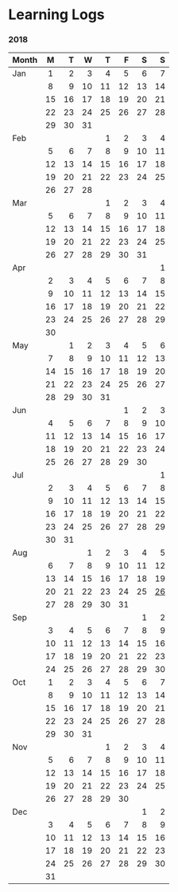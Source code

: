 # Learning Logs

### 2018

| Month  | M   | T   | W   | T   | F   | S   | S   |
| ------ |:---:| ---:| ---:| ---:| ---:| ---:| ---:|
| Jan    | 1   | 2   | 3   | 4   | 5   | 6   | 7   |
|        | 8   | 9   | 10  | 11  | 12  | 13  | 14  |
|        | 15  | 16  | 17  | 18  | 19  | 20  | 21  |
|        | 22  | 23  | 24  | 25  | 26  | 27  | 28  |
|        | 29  | 30  | 31  |     |     |     |     |
| Feb    |     |     |     | 1   | 2   | 3   | 4   |
|        | 5   | 6   | 7   | 8   | 9   | 10  | 11  |
|        | 12  | 13  | 14  | 15  | 16  | 17  | 18  |
|        | 19  | 20  | 21  | 22  | 23  | 24  | 25  |
|        | 26  | 27  | 28  |     |     |     |     |
| Mar    |     |     |     | 1   | 2   | 3   | 4   |
|        | 5   | 6   | 7   | 8   | 9   | 10  | 11  |
|        | 12  | 13  | 14  | 15  | 16  | 17  | 18  |
|        | 19  | 20  | 21  | 22  | 23  | 24  | 25  |
|        | 26  | 27  | 28  | 29  | 30  | 31  |     |
| Apr    |     |     |     |     |     |     | 1   |
|        | 2   | 3   | 4   | 5   | 6   | 7   | 8   |
|        | 9   | 10  | 11  | 12  | 13  | 14  | 15  |
|        | 16  | 17  | 18  | 19  | 20  | 21  | 22  |
|        | 23  | 24  | 25  | 26  | 27  | 28  | 29  |
|        | 30  |     |     |     |     |     |     |
| May    |     | 1   | 2   | 3   | 4   | 5   | 6   |
|        | 7   | 8   | 9   | 10  | 11  | 12  | 13  |
|        | 14  | 15  | 16  | 17  | 18  | 19  | 20  |
|        | 21  | 22  | 23  | 24  | 25  | 26  | 27  |
|        | 28  | 29  | 30  | 31  |     |     |     |
| Jun    |     |     |     |     | 1   | 2   | 3   |
|        | 4   | 5   | 6   | 7   | 8   | 9   | 10  |
|        | 11  | 12  | 13  | 14  | 15  | 16  | 17  |
|        | 18  | 19  | 20  | 21  | 22  | 23  | 24  |
|        | 25  | 26  | 27  | 28  | 29  | 30  |     |
| Jul    |     |     |     |     |     |     | 1   |
|        | 2   | 3   | 4   | 5   | 6   | 7   | 8   |
|        | 9   | 10  | 11  | 12  | 13  | 14  | 15  |
|        | 16  | 17  | 18  | 19  | 20  | 21  | 22  |
|        | 23  | 24  | 25  | 26  | 27  | 28  | 29  |
|        | 30  | 31  |     |     |     |     |     |
| Aug    |     |     | 1   | 2   | 3   | 4   | 5   |
|        | 6   | 7   | 8   | 9   | 10  | 11  | 12  |
|        | 13  | 14  | 15  | 16  | 17  | 18  | 19  |
|        | 20  | 21  | 22  | 23  | 24  | 25  | [26](logs/2018/08/26.md)  |
|        | 27  | 28  | 29  | 30  | 31  |     |     |
| Sep    |     |     |     |     |     | 1   | 2   |
|        | 3   | 4   | 5   | 6   | 7   | 8   | 9   |
|        | 10  | 11  | 12  | 13  | 14  | 15  | 16  |
|        | 17  | 18  | 19  | 20  | 21  | 22  | 23  |
|        | 24  | 25  | 26  | 27  | 28  | 29  | 30  |
| Oct    | 1   | 2   | 3   | 4   | 5   | 6   | 7   |
|        | 8   | 9   | 10  | 11  | 12  | 13  | 14  |
|        | 15  | 16  | 17  | 18  | 19  | 20  | 21  |
|        | 22  | 23  | 24  | 25  | 26  | 27  | 28  |
|        | 29  | 30  | 31  |     |     |     |     |
| Nov    |     |     |     | 1   | 2   | 3   | 4   |
|        | 5   | 6   | 7   | 8   | 9   | 10  | 11  |
|        | 12  | 13  | 14  | 15  | 16  | 17  | 18  |
|        | 19  | 20  | 21  | 22  | 23  | 24  | 25  |
|        | 26  | 27  | 28  | 29  | 30  |     |     |
| Dec    |     |     |     |     |     | 1   | 2   |
|        | 3   | 4   | 5   | 6   | 7   | 8   | 9   |
|        | 10  | 11  | 12  | 13  | 14  | 15  | 16  |
|        | 17  | 18  | 19  | 20  | 21  | 22  | 23  |
|        | 24  | 25  | 26  | 27  | 28  | 29  | 30  |
|        | 31  |     |     |     |     |     |     |

